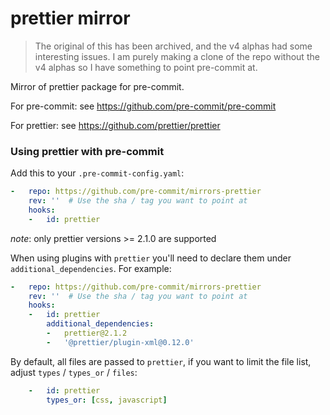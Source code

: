 prettier mirror
===============

> The original of this has been archived, and the v4 alphas had some interesting
> issues. I am purely making a clone of the repo without the v4 alphas so I
> have something to point pre-commit at.


Mirror of prettier package for pre-commit.

For pre-commit: see https://github.com/pre-commit/pre-commit

For prettier: see https://github.com/prettier/prettier


### Using prettier with pre-commit

Add this to your `.pre-commit-config.yaml`:

```yaml
-   repo: https://github.com/pre-commit/mirrors-prettier
    rev: ''  # Use the sha / tag you want to point at
    hooks:
    -   id: prettier
```

*note*: only prettier versions >= 2.1.0 are supported

When using plugins with `prettier` you'll need to declare them under
`additional_dependencies`. For example:

```yaml
-   repo: https://github.com/pre-commit/mirrors-prettier
    rev: ''  # Use the sha / tag you want to point at
    hooks:
    -   id: prettier
        additional_dependencies:
        -   prettier@2.1.2
        -   '@prettier/plugin-xml@0.12.0'
```

By default, all files are passed to `prettier`, if you want to limit the
file list, adjust `types` / `types_or` / `files`:

```yaml
    -   id: prettier
        types_or: [css, javascript]
```
